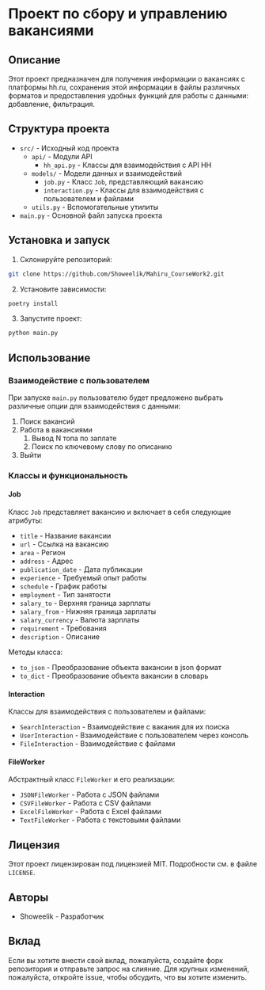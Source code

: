 # Проект по сбору и управлению вакансиями

## Описание

Этот проект предназначен для получения информации о вакансиях с платформы hh.ru, сохранения этой информации в файлы различных форматов и предоставления удобных функций для работы с данными: добавление, фильтрация.

## Структура проекта

- `src/` - Исходный код проекта
  - `api/` - Модули API
    - `hh_api.py` - Классы для взаимодействия с API HH
  - `models/` - Модели данных и взаимодействий
    - `job.py` - Класс `Job`, представляющий вакансию
    - `interaction.py` - Классы для взаимодействия с пользователем и файлами
  - `utils.py` - Вспомогательные утилиты
- `main.py` - Основной файл запуска проекта

## Установка и запуск

1. Склонируйте репозиторий:

```sh
git clone https://github.com/Showeelik/Mahiru_CourseWork2.git
```

2. Установите зависимости:

```sh
poetry install
```

3. Запустите проект:

```sh
python main.py
```

## Использование

### Взаимодействие с пользователем

При запуске `main.py` пользователю будет предложено выбрать различные опции для взаимодействия с данными:

1. Поиск вакансий
2. Работа в вакансиями
   1. Вывод N топа по заплате
   2. Поиск по ключевому слову по описанию
3. Выйти

### Классы и функциональность

#### Job

Класс `Job` представляет вакансию и включает в себя следующие атрибуты:

- `title` - Название вакансии
- `url` - Ссылка на вакансию
- `area` - Регион
- `address` - Адрес
- `publication_date` - Дата публикации
- `experience` - Требуемый опыт работы
- `schedule` - График работы
- `employment` - Тип занятости
- `salary_to` - Верхняя граница зарплаты
- `salary_from` - Нижняя граница зарплаты
- `salary_currency` - Валюта зарплаты
- `requirement` - Требования
- `description` - Описание

Методы класса:

- `to_json` - Преобразование объекта вакансии в json формат
- `to_dict` - Преобразование объекта вакансии в словарь

#### Interaction

Классы для взаимодействия с пользователем и файлами:

- `SearchInteraction` - Взаимодействие с вакания для их поиска
- `UserInteraction` - Взаимодействие с пользователем через консоль
- `FileInteraction` - Взаимодействие с файлами

#### FileWorker

Абстрактный класс `FileWorker` и его реализации:

- `JSONFileWorker` - Работа с JSON файлами
- `CSVFileWorker` - Работа с CSV файлами
- `ExcelFileWorker` - Работа с Excel файлами
- `TextFileWorker` - Работа с текстовыми файлами

## Лицензия

Этот проект лицензирован под лицензией MIT. Подробности см. в файле `LICENSE`.

## Авторы

- Showeelik - Разработчик

## Вклад

Если вы хотите внести свой вклад, пожалуйста, создайте форк репозитория и отправьте запрос на слияние. Для крупных изменений, пожалуйста, откройте issue, чтобы обсудить, что вы хотите изменить.
